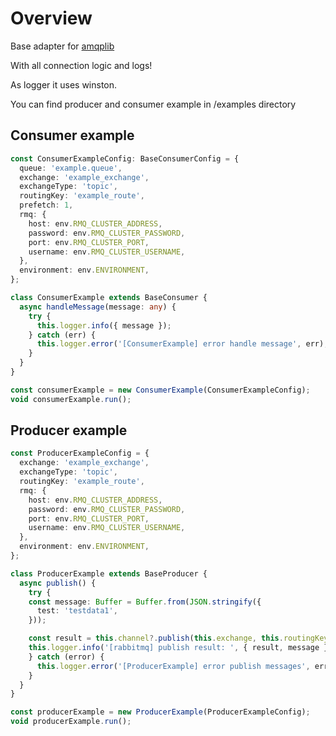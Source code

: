 # Overview
Base adapter for [amqplib](https://www.npmjs.com/package/amqplib)

With all connection logic and logs!

As logger it uses winston.


You can find producer and consumer example in /examples directory

## Consumer example
```typescript
const ConsumerExampleConfig: BaseConsumerConfig = {
  queue: 'example.queue',
  exchange: 'example_exchange',
  exchangeType: 'topic',
  routingKey: 'example_route',
  prefetch: 1,
  rmq: {
    host: env.RMQ_CLUSTER_ADDRESS,
    password: env.RMQ_CLUSTER_PASSWORD,
    port: env.RMQ_CLUSTER_PORT,
    username: env.RMQ_CLUSTER_USERNAME,
  },
  environment: env.ENVIRONMENT,
};

class ConsumerExample extends BaseConsumer {
  async handleMessage(message: any) {
    try {
      this.logger.info({ message });
    } catch (err) {
      this.logger.error('[ConsumerExample] error handle message', err);
    }
  }
}

const consumerExample = new ConsumerExample(ConsumerExampleConfig);
void consumerExample.run();
```

## Producer example
```typescript
const ProducerExampleConfig = {
  exchange: 'example_exchange',
  exchangeType: 'topic',
  routingKey: 'example_route',
  rmq: {
    host: env.RMQ_CLUSTER_ADDRESS,
    password: env.RMQ_CLUSTER_PASSWORD,
    port: env.RMQ_CLUSTER_PORT,
    username: env.RMQ_CLUSTER_USERNAME,
  },
  environment: env.ENVIRONMENT,
};

class ProducerExample extends BaseProducer {
  async publish() {
    try {
    const message: Buffer = Buffer.from(JSON.stringify({
      test: 'testdata1',
    }));

    const result = this.channel?.publish(this.exchange, this.routingKey, message);
    this.logger.info('[rabbitmq] publish result: ', { result, message });
    } catch (error) {
      this.logger.error('[ProducerExample] error publish messages', error);
    }
  }
}

const producerExample = new ProducerExample(ProducerExampleConfig);
void producerExample.run();

```
